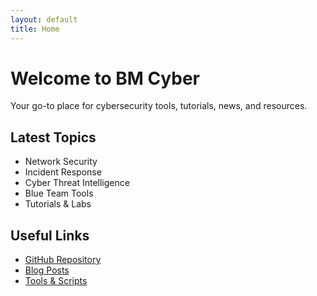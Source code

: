 ```yaml
---
layout: default
title: Home
---
```


# Welcome to BM Cyber

Your go-to place for cybersecurity tools, tutorials, news, and resources.

## Latest Topics
- Network Security
- Incident Response
- Cyber Threat Intelligence
- Blue Team Tools
- Tutorials & Labs

## Useful Links
- [GitHub Repository](#)
- [Blog Posts](#)
- [Tools & Scripts](#)
